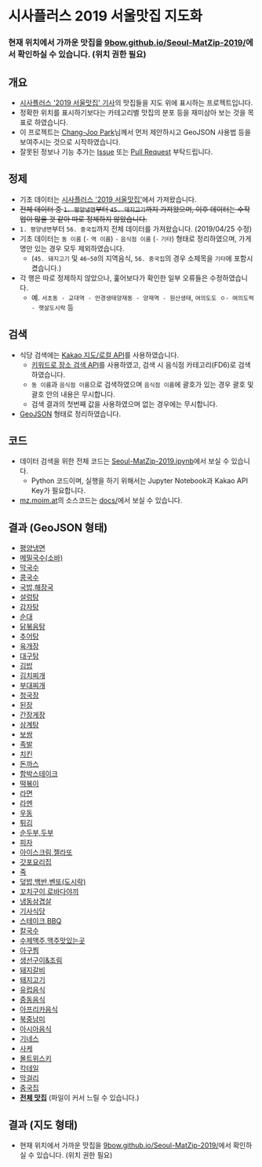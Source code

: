 # 시사플러스 2019 서울맛집 지도화

### 현재 위치에서 가까운 맛집을 [9bow.github.io/Seoul-MatZip-2019/](https://9bow.github.io/Seoul-MatZip-2019/)에서 확인하실 수 있습니다. (위치 권한 필요)

## 개요

* [시사플러스 '2019 서울맛집' 기사](http://m.sisaplusnews.com/news/articleView.html?idxno=22423)의 맛집들을 지도 위에 표시하는 프로젝트입니다.
* 정확한 위치를 표시하기보다는 카테고리별 맛집의 분포 등을 재미삼아 보는 것을 목표로 하였습니다.
* 이 프로젝트는 [Chang-Joo Park](https://github.com/ChangJoo-Park)님께서 먼저 제안하시고 GeoJSON 사용법 등을 보여주시는 것으로 시작하였습니다.
* 잘못된 정보나 기능 추가는 [Issue](https://github.com/9bow/Seoul-MatZip-2019/issues) 또는 [Pull Request](https://github.com/9bow/Seoul-MatZip-2019/pulls) 부탁드립니다.

## 정제

* 기초 데이터는 [시사플러스 '2019 서울맛집'](http://m.sisaplusnews.com/news/articleView.html?idxno=22423)에서 가져왔습니다.
* ~~전체 데이터 중 `1. 평양냉면`부터 `45. 돼지고기`까지 가져왔으며, 이후 데이터는 수작업이 많을 것 같아 따로 정제하지 않았습니다.~~
* `1. 평양냉면`부터 `56. 중국집`까지 전체 데이터를 가져왔습니다. (2019/04/25 수정)
* 기초 데이터는 `동 이름` (` - ` `역 이름`) ` - ` `음식점 이름` (` - ` `기타`) 형태로 정리하였으며, 가게명만 있는 경우 모두 제외하였습니다.
  * (`45. 돼지고기` 및 `46~50`의 지역음식, `56. 중국집`의 경우 소제목을 `기타`에 포함시켰습니다.)
* 각 행은 따로 정제하지 않았으나, 훑어보다가 확인한 일부 오류들은 수정하였습니다.
  * 예. `서초동 - 교대역 - 만경생태양재동 - 양재역 - 원산생태`, `여의도도 ㅇ- 여의도력 - 햇살도시락` 등

## 검색

* 식당 검색에는 [Kakao 지도/로컬 API](https://developers.kakao.com/features/platform#%EC%A7%80%EB%8F%84-%EB%A1%9C%EC%BB%AC)를 사용하였습니다.
  * [키워드로 장소 검색 API](https://developers.kakao.com/docs/restapi/local#%ED%82%A4%EC%9B%8C%EB%93%9C-%EA%B2%80%EC%83%89)를 사용하였고, 검색 시 음식점 카테고리(FD6)로 검색하였습니다.
  * `동 이름`과 `음식점 이름`으로 검색하였으며 `음식점 이름`에 괄호가 있는 경우 괄호 및 괄호 안의 내용은 무시합니다.
  * 검색 결과의 첫번째 값을 사용하였으며 없는 경우에는 무시합니다.
* [GeoJSON](https://tools.ietf.org/html/rfc7946) 형태로 정리하였습니다.

## 코드

* 데이터 검색을 위한 전체 코드는 [Seoul-MatZip-2019.ipynb](https://nbviewer.jupyter.org/github/9bow/Seoul-MatZip-2019/blob/master/Seoul-MatZip-2019.ipynb)에서 보실 수 있습니다.
  * Python 코드이며, 실행을 하기 위해서는 Jupyter Notebook과 Kakao API Key가 필요합니다.
* [mz.moim.at](https://mz.moim.at)의 소스코드는 [docs/](https://github.com/9bow/Seoul-MatZip-2019/tree/master/docs)에서 보실 수 있습니다.

## 결과 (GeoJSON 형태)

* [평양냉면](geo/평양냉면.geojson)
* [메밀국수(소바)](geo/메밀국수(소바).geojson)
* [막국수](geo/막국수.geojson)
* [콩국수](geo/콩국수.geojson)
* [국밥,해장국](geo/국밥,해장국.geojson)
* [설렁탕](geo/설렁탕.geojson)
* [감자탕](geo/감자탕.geojson)
* [순대](geo/순대.geojson)
* [닭볶음탕](geo/닭볶음탕.geojson)
* [추어탕](geo/추어탕.geojson)
* [육개장](geo/육개장.geojson)
* [대구탕](geo/대구탕.geojson)
* [김밥](geo/김밥.geojson)
* [김치찌개](geo/김치찌개.geojson)
* [부대찌개](geo/부대찌개.geojson)
* [청국장](geo/청국장.geojson)
* [된장](geo/된장.geojson)
* [간장게장](geo/간장게장.geojson)
* [삼계탕](geo/삼계탕.geojson)
* [보쌈](geo/보쌈.geojson)
* [족발](geo/족발.geojson)
* [치킨](geo/치킨.geojson)
* [돈까스](geo/돈까스.geojson)
* [함박스테이크](geo/함박스테이크.geojson)
* [떡볶이](geo/떡볶이.geojson)
* [라면](geo/라면.geojson)
* [라멘](geo/라멘.geojson)
* [우동](geo/우동.geojson)
* [튀김](geo/튀김.geojson)
* [순두부,두부](geo/순두부,두부.geojson)
* [피자](geo/피자.geojson)
* [아이스크림,젤라또](geo/아이스크림,젤라또.geojson)
* [갓포요리집](geo/갓포요리집.geojson)
* [죽](geo/죽.geojson)
* [덮밥,백반,벤또(도시락)](geo/덮밥,백반,벤또(도시락).geojson)
* [꼬치구이,로바다야끼](geo/꼬치구이,로바다야끼.geojson)
* [냉동삼겹살](geo/냉동삼겹살.geojson)
* [기사식당](geo/기사식당.geojson)
* [스테이크,BBQ](geo/스테이크,BBQ.geojson)
* [칼국수](geo/칼국수.geojson)
* [수제맥주,맥주맛있는곳](geo/수제맥주,맥주맛있는곳.geojson)
* [아구찜](geo/아구찜.geojson)
* [생선구이&조림](geo/생선구이&조림.geojson)
* [돼지갈비](geo/돼지갈비.geojson)
* [돼지고기](geo/돼지고기.geojson)
* [유럽음식](geo/유럽음식.geojson)
* [중동음식](geo/중동음식.geojson)
* [아프리카음식](geo/아프리카음식.geojson)
* [북중남미](geo/북중남미.geojson)
* [아시아음식](geo/아시아음식.geojson)
* [기네스](geo/기네스.geojson)
* [사케](geo/사케.geojson)
* [몰트위스키](geo/몰트위스키.geojson)
* [칵테일](geo/칵테일.geojson)
* [막걸리](geo/막걸리.geojson)
* [중국집](geo/중국집.geojson)
* [**전체 맛집**](geo/전체%20맛집.geojson) (파일이 커서 느릴 수 있습니다.)

## 결과 (지도 형태)

* 현재 위치에서 가까운 맛집을 [9bow.github.io/Seoul-MatZip-2019/](https://9bow.github.io/Seoul-MatZip-2019/)에서 확인하실 수 있습니다. (위치 권한 필요)
